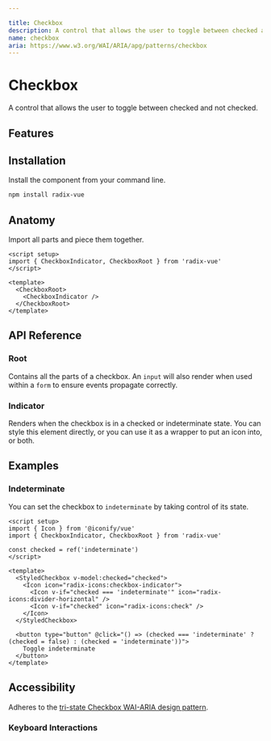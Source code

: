 ```yaml
---

title: Checkbox
description: A control that allows the user to toggle between checked and not checked.
name: checkbox
aria: https://www.w3.org/WAI/ARIA/apg/patterns/checkbox
---
```


<script setup> 
import DemoCheckbox from '../../components/demo/Checkbox/index.vue' 
</script>

# Checkbox

<Description>
A control that allows the user to toggle between checked and not checked.
</Description>

<HeroContainer folder="Checkbox">
<DemoCheckbox />
<template v-slot:codeSlot>
<HeroCodeGroup>
<div filename="index.vue">

<<< ../../components/demo/Checkbox/index.vue

</div>
<div filename="tailwind.config.js">

<<< ../../components/demo/Checkbox/tailwind.config.js

</div>
</HeroCodeGroup>
</template>
</HeroContainer>

## Features

<Highlights
  :features="[
    'Supports indeterminate state.',
    'Full keyboard navigation.',
    'Can be controlled or uncontrolled.',
  ]"
/>

## Installation

Install the component from your command line.

```bash
npm install radix-vue
```

## Anatomy

Import all parts and piece them together.

```vue
<script setup>
import { CheckboxIndicator, CheckboxRoot } from 'radix-vue'
</script>

<template>
  <CheckboxRoot>
    <CheckboxIndicator />
  </CheckboxRoot>
</template>
```

## API Reference

### Root

Contains all the parts of a checkbox. An `input` will also render when used within a `form` to ensure events propagate correctly.

<PropsTable
  :data="[
    {
      name: 'asChild',
      required: false,
      type: 'boolean',
      default: 'false',
      description: 'Change the default rendered element for the one passed as a child, merging their props and behavior.<br><br>Read our <a href=&quot;/guides/composition&quot;>Composition</a> guide for more details.',
    },
    {
      name: 'defaultChecked',
      type: 'boolean',
      description:
        'The checked state of the checkbox when it is initially rendered. Use when you do not need to control its checked state.',
    },
    {
      name: 'checked',
      type: 'boolean',
      description: '<span> The controlled checked state of the checkbox Must be binded with <Code>v-model</Code>.</span>',
    },
    {
      name: 'disabled',
      type: 'boolean',
      description: '<span> When <Code>true</Code>, prevents the user from interacting with the checkbox </span>',
    },
    {
      name: 'required',
      type: 'boolean',
      description: '<span> When <Code>true</Code>, indicates that the user must check the checkbox before the owning form can be submitted.</span>',
    },
    {
      name: 'name',
      type: 'string',
      description:
        'The name of the checkbox Submitted with its owning form as part of a name/value pair.',
    },
    {
      name: 'value',
      type: 'string',
      default: 'on',
      description: '<span> The value given as data when submitted with a <Code>name</Code>.</span>',
    },
  ]"
/>

<EmitsTable 
  :data="[
    {
      name: '@update:checked',
      type: '(value: boolean) => void',
      description: 'Event handler called when the checked state of the checkbox changes.'
    }
  ]" 
/>


<DataAttributesTable
  :data="[
    {
      attribute: '[data-state]',
      values: ['checked', 'unchecked', 'indeterminate'],
    },
    {
      attribute: '[data-disabled]',
      values: 'Present when disabled',
    },
  ]"
/>

### Indicator

Renders when the checkbox is in a checked or indeterminate state. You can style this element directly, or you can use it as a wrapper to put an icon into, or both.

<PropsTable
  :data="[
    {
      name: 'asChild',
      required: false,
      type: 'boolean',
      default: 'false',
      description: 'Change the default rendered element for the one passed as a child, merging their props and behavior.<br><br>Read our <a href=&quot;/guides/composition&quot;>Composition</a> guide for more details.',
    },
  ]"
/>

<DataAttributesTable
  :data="[
    {
      attribute: '[data-state]',
      values: ['checked', 'unchecked', 'indeterminate'],
    },
    {
      attribute: '[data-disabled]',
      values: 'Present when disabled',
    },
  ]"
/>

## Examples

### Indeterminate

You can set the checkbox to `indeterminate` by taking control of its state.

```vue line=5,9-14,16-21
<script setup>
import { Icon } from '@iconify/vue'
import { CheckboxIndicator, CheckboxRoot } from 'radix-vue'

const checked = ref('indeterminate')
</script>

<template>
  <StyledCheckbox v-model:checked="checked">
    <Icon icon="radix-icons:checkbox-indicator">
      <Icon v-if="checked === 'indeterminate'" icon="radix-icons:divider-horizontal" />
      <Icon v-if="checked" icon="radix-icons:check" />
    </Icon>
  </StyledCheckbox>

  <button type="button" @click="() => (checked === 'indeterminate' ? (checked = false) : (checked = 'indeterminate'))">
    Toggle indeterminate
  </button>
</template>
```

## Accessibility

Adheres to the [tri-state Checkbox WAI-ARIA design pattern](https://www.w3.org/WAI/ARIA/apg/patterns/checkbox).

### Keyboard Interactions

<KeyboardTable
  :data="[
    {
      keys: ['Space'],
      description: 'Checks/unchecks the checkbox',
    },
  ]"
/>
